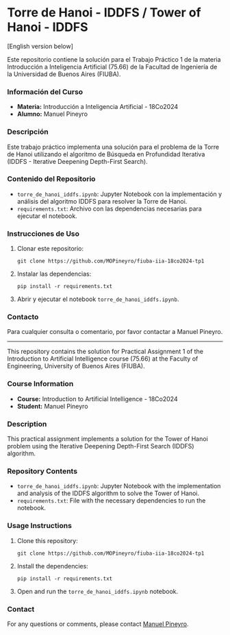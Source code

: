 # Torre de Hanoi - IDDFS / Tower of Hanoi - IDDFS

[English version below]

Este repositorio contiene la solución para el Trabajo Práctico 1 de la materia Introducción a Inteligencia Artificial (75.66) de la Facultad de Ingeniería de la Universidad de Buenos Aires (FIUBA).

### Información del Curso

- **Materia:** Introducción a Inteligencia Artificial - 18Co2024
- **Alumno:** Manuel Pineyro

### Descripción

Este trabajo práctico implementa una solución para el problema de la Torre de Hanoi utilizando el algoritmo de Búsqueda en Profundidad Iterativa (IDDFS - Iterative Deepening Depth-First Search).

### Contenido del Repositorio

- `torre_de_hanoi_iddfs.ipynb`: Jupyter Notebook con la implementación y análisis del algoritmo IDDFS para resolver la Torre de Hanoi.
- `requirements.txt`: Archivo con las dependencias necesarias para ejecutar el notebook.

### Instrucciones de Uso

1. Clonar este repositorio:

   ```
   git clone https://github.com/MOPineyro/fiuba-iia-18co2024-tp1
   ```

2. Instalar las dependencias:

   ```
   pip install -r requirements.txt
   ```

3. Abrir y ejecutar el notebook `torre_de_hanoi_iddfs.ipynb`.

### Contacto

Para cualquier consulta o comentario, por favor contactar a Manuel Pineyro.

---

This repository contains the solution for Practical Assignment 1 of the Introduction to Artificial Intelligence course (75.66) at the Faculty of Engineering, University of Buenos Aires (FIUBA).

### Course Information

- **Course:** Introduction to Artificial Intelligence - 18Co2024
- **Student:** Manuel Pineyro

### Description

This practical assignment implements a solution for the Tower of Hanoi problem using the Iterative Deepening Depth-First Search (IDDFS) algorithm.

### Repository Contents

- `torre_de_hanoi_iddfs.ipynb`: Jupyter Notebook with the implementation and analysis of the IDDFS algorithm to solve the Tower of Hanoi.
- `requirements.txt`: File with the necessary dependencies to run the notebook.

### Usage Instructions

1. Clone this repository:

   ```
   git clone https://github.com/MOPineyro/fiuba-iia-18co2024-tp1
   ```

2. Install the dependencies:

   ```
   pip install -r requirements.txt
   ```

3. Open and run the `torre_de_hanoi_iddfs.ipynb` notebook.

### Contact

For any questions or comments, please contact [Manuel Pineyro](mopineyro@gmail.com).
